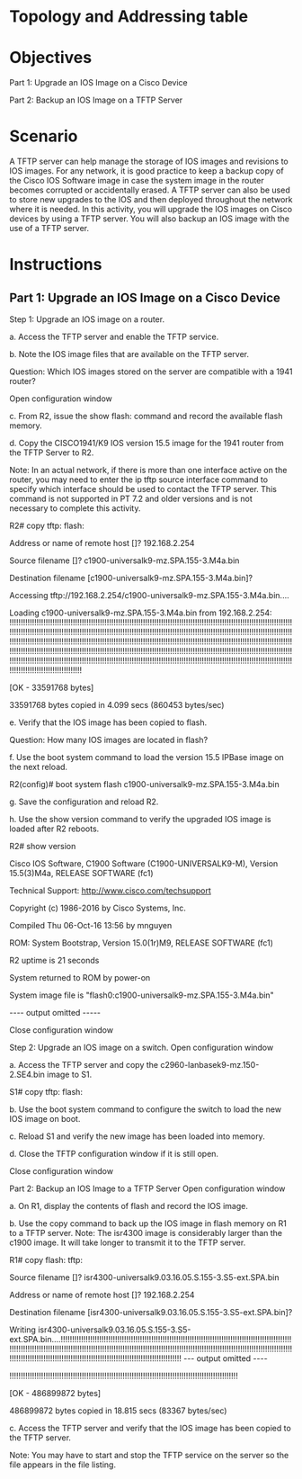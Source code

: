 # Topology and Addressing table

# Objectives
Part 1: Upgrade an IOS Image on a Cisco Device

Part 2: Backup an IOS Image on a TFTP Server

# Scenario
A TFTP server can help manage the storage of IOS images and revisions to IOS images. For any network, it is good practice to keep a backup copy of the Cisco IOS Software image in case the system image in the router becomes corrupted or accidentally erased. A TFTP server can also be used to store new upgrades to the IOS and then deployed throughout the network where it is needed. In this activity, you will upgrade the IOS images on Cisco devices by using a TFTP server. You will also backup an IOS image with the use of a TFTP server.

# Instructions
## Part 1: Upgrade an IOS Image on a Cisco Device

Step 1: Upgrade an IOS image on a router.

a.     Access the TFTP server and enable the TFTP service.

b.     Note the IOS image files that are available on the TFTP server.

Question:
Which IOS images stored on the server are compatible with a 1941 router?

Open configuration window

c.     From R2, issue the show flash: command and record the available flash memory.

d.     Copy the CISCO1941/K9 IOS version 15.5 image for the 1941 router from the TFTP Server to R2.

Note: In an actual network, if there is more than one interface active on the router, you may need to enter the ip tftp source interface command to specify which interface should be used to contact the TFTP server. This command is not supported in PT 7.2 and older versions and is not necessary to complete this activity.

R2# copy tftp: flash:

Address or name of remote host []? 192.168.2.254

Source filename []? c1900-universalk9-mz.SPA.155-3.M4a.bin

Destination filename [c1900-universalk9-mz.SPA.155-3.M4a.bin]?

Accessing tftp://192.168.2.254/c1900-universalk9-mz.SPA.155-3.M4a.bin....

Loading c1900-universalk9-mz.SPA.155-3.M4a.bin from 192.168.2.254: !!!!!!!!!!!!!!!!!!!!!!!!!!!!!!!!!!!!!!!!!!!!!!!!!!!!!!!!!!!!!!!!!!!!!!!!!!!!!!!!!!!!!!!!!!!!!!!!!!!!!!!!!!!!!!!!!!!!!!!!!!!!!!!!!!!!!!!!!!!!!!!!!!!!!!!!!!!!!!!!!!!!!!!!!!!!!!!!!!!!!!!!!!!!!!!!!!!!!!!!!!!!!!!!!!!!!!!!!!!!!!!!!!!!!!!!!!!!!!!!!!!!!!!!!!!!!!!!!!!!!!!!!!!!!!!!!!!!!!!!!!!!!!!!!!!!!!!!!!!!!!!!!!!!!!!!!!!!!!!!!!!!!!!!!!!!!!!!!!!!!!!!!!!!!!!!!!!!!!!!!!!!!!!!!!!!!!!!!!!!!!!!!!!!!!!!!!!!!!!!!!!!!!!!!!!!!!!!!!!!!!!!!!!!!!!!!!!!!!!!!!!!!!!!!!!!!!!!!!!!!!!!!!!!!!!!!!!!!!!!!!!!!!!!!!!!!!!!!!!!!!!!!!!!!!!!!!!!!!!!!!!!!!!!!!!!!!!!!!!!!!!!!!!!!!!!!!!!!!!!!!!!!!!!!!!!!!!!!!!!!!!!!!!!!!!!!!!!!!!!!!!!!!!!!!!!!!!!!!!!!!!!!!!!!!!!!!!!!!!!!!!!!!!!!!!!!!!!!

[OK - 33591768 bytes]


33591768 bytes copied in 4.099 secs (860453 bytes/sec)

e.     Verify that the IOS image has been copied to flash.

Question:
How many IOS images are located in flash?

f.      Use the boot system command to load the version 15.5 IPBase image on the next reload.

R2(config)# boot system flash c1900-universalk9-mz.SPA.155-3.M4a.bin

g.     Save the configuration and reload R2.

h.     Use the show version command to verify the upgraded IOS image is loaded after R2 reboots.

R2# show version

Cisco IOS Software, C1900 Software (C1900-UNIVERSALK9-M), Version 15.5(3)M4a, RELEASE SOFTWARE (fc1)

Technical Support: http://www.cisco.com/techsupport

Copyright (c) 1986-2016 by Cisco Systems, Inc.

Compiled Thu 06-Oct-16 13:56 by mnguyen

 

ROM: System Bootstrap, Version 15.0(1r)M9, RELEASE SOFTWARE (fc1)

 

R2 uptime is 21 seconds

System returned to ROM by power-on

System image file is "flash0:c1900-universalk9-mz.SPA.155-3.M4a.bin"

---- output omitted -----

Close configuration window

Step 2: Upgrade an IOS image on a switch.
Open configuration window

a.     Access the TFTP server and copy the c2960-lanbasek9-mz.150-2.SE4.bin image to S1.

S1# copy tftp: flash:

b.     Use the boot system command to configure the switch to load the new IOS image on boot.

c.     Reload S1 and verify the new image has been loaded into memory.

d.     Close the TFTP configuration window if it is still open.

Close configuration window

Part 2: Backup an IOS Image to a TFTP Server
Open configuration window

a.     On R1, display the contents of flash and record the IOS image.

b.     Use the copy command to back up the IOS image in flash memory on R1 to a TFTP server. Note: The isr4300 image is considerably larger than the c1900 image. It will take longer to transmit it to the TFTP server.

 

R1# copy flash: tftp:

Source filename []? isr4300-universalk9.03.16.05.S.155-3.S5-ext.SPA.bin

Address or name of remote host []? 192.168.2.254

Destination filename [isr4300-universalk9.03.16.05.S.155-3.S5-ext.SPA.bin]?

Writing isr4300-universalk9.03.16.05.S.155-3.S5-ext.SPA.bin....!!!!!!!!!!!!!!!!!!!!!!!!!!!!!!!!!!!!!!!!!!!!!!!!!!!!!!!!!!!!!!!!!!!!!!!!!!!!!!!!!!!!!!!!!!!!!!!!!!!!!!!!!!!!!!!!!!!!!!!!!!!!!!!!!!!!!!!!!!!!!!!!!!!!!!!!!!!!!!!!!!!!!!!!!!!!!!!!!!!!!!!!!!!!!!!!!!!!!!!!!!!!!!!!!!!!!!!!!!!!!!!!!!!!!!!!!!!!!!!!!!!!!!!!!!!!!!!!!!!!!!!!!!!!!!!!!!!!!!!!!!!!!!!!!!!!!!!!!!!!!!! --- output omitted ----

!!!!!!!!!!!!!!!!!!!!!!!!!!!!!!!!!!!!!!!!!!!!!!!!!!!!!!!!!!!!!!!!!!!!!!!!!!!!!!!!!!!!!!!!!!!!!!!!!!!!!

[OK - 486899872 bytes]

486899872 bytes copied in 18.815 secs (83367 bytes/sec)

c.     Access the TFTP server and verify that the IOS image has been copied to the TFTP server.

Note: You may have to start and stop the TFTP service on the server so the file appears in the file listing.
